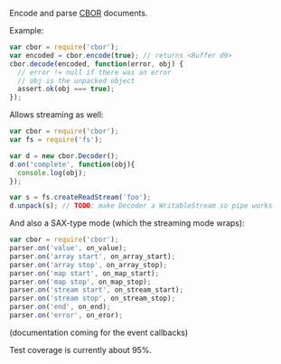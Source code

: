 Encode and parse [CBOR](http://tools.ietf.org/html/draft-bormann-coap-misc-24#appendix-D.6.2) documents.

Example:
```javascript
var cbor = require('cbor');
var encoded = cbor.encode(true); // returns <Buffer d9>
cbor.decode(encoded, function(error, obj) {
  // error != null if there was an error
  // obj is the unpacked object
  assert.ok(obj === true);
});
```

Allows streaming as well:

```javascript
var cbor = require('cbor');
var fs = require('fs');

var d = new cbor.Decoder();
d.on('complete', function(obj){
  console.log(obj);
});

var s = fs.createReadStream('foo');
d.unpack(s); // TODO: make Decoder a WritableStream so pipe works
```

And also a SAX-type mode (which the streaming mode wraps):

```javascript
var cbor = require('cbor');
parser.on('value', on_value);
parser.on('array start', on_array_start);
parser.on('array stop', on_array_stop);
parser.on('map start', on_map_start);
parser.on('map stop', on_map_stop);
parser.on('stream start', on_stream_start);
parser.on('stream stop', on_stream_stop);
parser.on('end', on_end);
parser.on('error', on_eror);
```

(documentation coming for the event callbacks)

Test coverage is currently about 95%.
